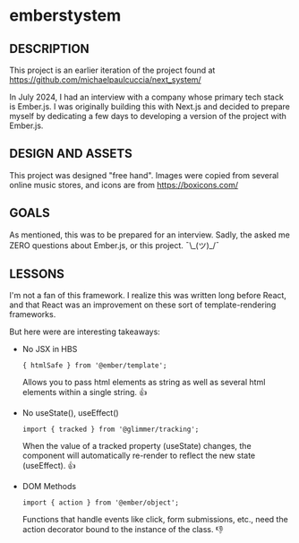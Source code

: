 # emberstystem

## DESCRIPTION

This project is an earlier iteration of the project found at https://github.com/michaelpaulcuccia/next_system/

In July 2024, I had an interview with a company whose primary tech stack is Ember.js. I was originally building this with Next.js and decided to prepare myself by dedicating a few days to developing a version of the project with Ember.js.

## DESIGN AND ASSETS

This project was designed "free hand". Images were copied from several online music stores, and icons are from https://boxicons.com/

## GOALS

As mentioned, this was to be prepared for an interview. Sadly, the asked me ZERO questions about Ember.js, or this project. ¯\\\_(ツ)\_/¯

## LESSONS

I'm not a fan of this framework. I realize this was written long before React, and that React was an improvement on these sort of template-rendering frameworks.

But here were are interesting takeaways:

- No JSX in HBS

  `{ htmlSafe } from '@ember/template';`

  Allows you to pass html elements as string as well as several html elements within a single string. 👍

- No useState(), useEffect()

  `import { tracked } from '@glimmer/tracking';`

  When the value of a tracked property (useState) changes, the component will automatically re-render to reflect the new state (useEffect). 👍

- DOM Methods

  `import { action } from '@ember/object';`

  Functions that handle events like click, form submissions, etc., need the action decorator bound to the instance of the class. 👎
